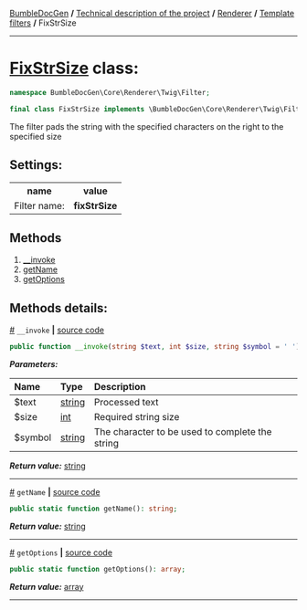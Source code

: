 [BumbleDocGen](../../../README.md) **/**
[Technical description of the project](../../readme.md) **/**
[Renderer](../readme.md) **/**
[Template filters](../04_twigCustomFilters.md) **/**
FixStrSize

---


# [FixStrSize](https://github.com/bumble-tech/bumble-doc-gen/blob/master/src/Core/Renderer/Twig/Filter/FixStrSize.php#L12) class:

```php
namespace BumbleDocGen\Core\Renderer\Twig\Filter;

final class FixStrSize implements \BumbleDocGen\Core\Renderer\Twig\Filter\CustomFilterInterface
```
The filter pads the string with the specified characters on the right to the specified size


<h2>Settings:</h2>

<table>
    <tr>
        <th>name</th>
        <th>value</th>
    </tr>
    <tr>
        <td>Filter name:</td>
        <td><b>fixStrSize</b></td>
    </tr>
</table>

## Methods

1. [__invoke](#m-invoke) 
1. [getName](#mgetname) 
1. [getOptions](#mgetoptions) 

## Methods details:

<a name="m-invoke" href="#m-invoke">#</a> `__invoke`  **|** [source code](https://github.com/bumble-tech/bumble-doc-gen/blob/master/src/Core/Renderer/Twig/Filter/FixStrSize.php#L20)
```php
public function __invoke(string $text, int $size, string $symbol = ' '): string;
```

***Parameters:***

| Name | Type | Description |
|:-|:-|:-|
$text | [string](https://www.php.net/manual/en/language.types.string.php) | Processed text |
$size | [int](https://www.php.net/manual/en/language.types.integer.php) | Required string size |
$symbol | [string](https://www.php.net/manual/en/language.types.string.php) | The character to be used to complete the string |

***Return value:*** [string](https://www.php.net/manual/en/language.types.string.php)

---

<a name="mgetname" href="#mgetname">#</a> `getName`  **|** [source code](https://github.com/bumble-tech/bumble-doc-gen/blob/master/src/Core/Renderer/Twig/Filter/FixStrSize.php#L31)
```php
public static function getName(): string;
```

***Return value:*** [string](https://www.php.net/manual/en/language.types.string.php)

---

<a name="mgetoptions" href="#mgetoptions">#</a> `getOptions`  **|** [source code](https://github.com/bumble-tech/bumble-doc-gen/blob/master/src/Core/Renderer/Twig/Filter/FixStrSize.php#L36)
```php
public static function getOptions(): array;
```

***Return value:*** [array](https://www.php.net/manual/en/language.types.array.php)

---
